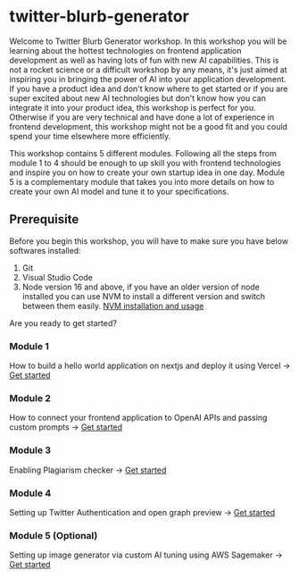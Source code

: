 # twitter-blurb-generator

Welcome to Twitter Blurb Generator workshop. In this workshop you will be learning about the hottest technologies on frontend application development as well as having lots of fun with new AI capabilities. This is not a rocket science or a difficult workshop by any means, it's just aimed at inspiring you in bringing the power of AI into your application development. If you have a product idea and don't know where to get started or if you are super excited about new AI technologies but don't know how you can integrate it into your product idea, this workshop is perfect for you. Otherwise if you are very technical and have done a lot of experience in frontend development, this workshop might not be a good fit and you could spend your time elsewhere more efficiently.

This workshop contains 5 different modules. Following all the steps from module 1 to 4 should be enough to up skill you with frontend technologies and inspire you on how to create your own startup idea in one day. Module 5 is a complementary module that takes you into more details on how to create your own AI model and tune it to your specifications.

## Prerequisite

Before you begin this workshop, you will have to make sure you have below softwares installed:

1. Git
2. Visual Studio Code
3. Node version 16 and above, if you have an older version of node installed you can use NVM to install a different version and switch between them easily.
  [NVM installation and usage](https://www.freecodecamp.org/news/node-version-manager-nvm-install-guide/)

Are you ready to get started?

### Module 1

How to build a hello world application on nextjs and deploy it using Vercel ->
[Get started](/module1/index.md)

### Module 2

How to connect your frontend application to OpenAI APIs and passing custom prompts ->
[Get started](/module2/index.md)

### Module 3

Enabling Plagiarism checker ->
[Get started](/module3/index.md)

### Module 4

Setting up Twitter Authentication and open graph preview ->
[Get started](/module4/index.md)

### Module 5 (Optional)

Setting up image generator via custom AI tuning using AWS Sagemaker ->
[Get started](/module5/index.md)
